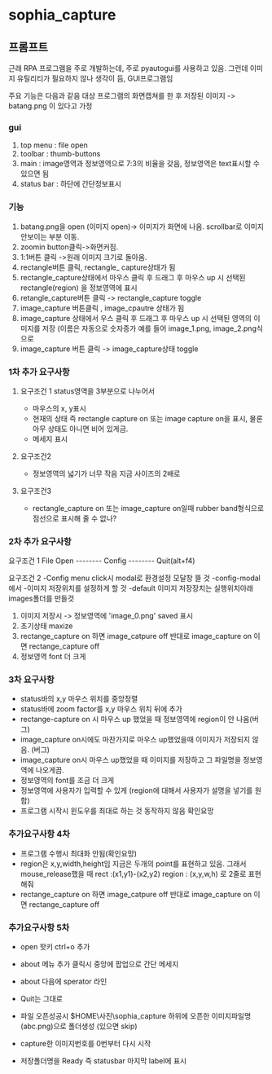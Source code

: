 # sophia_capture

## 프롬프트

근래 RPA 프로그램을 주로 개발하는데,
주로 pyautogui를 사용하고 있음.
그런데 이미지 유틸리티가 필요하지 않나 생각이 듬, GUI프로그램임

주요 기능은 다음과 같음
대상 프로그램의 화면캡쳐를 한 후 저장된 이미지 -> batang.png 이 있다고 가정

### gui

1. top menu : file  open
2. toolbar : thumb-buttons
3. main : image영역과 정보영역으로 7:3의 비율을 갖음, 정보영역은 text표시할 수 있으면 됨
4. status bar : 하단에 간단정보표시

### 기능

1. batang.png을 open (이미지 open)-> 이미지가 화면에 나옴. scrollbar로 이미지 안보이는 부분 이동.
2. zoomin button클릭->화면커짐.
3. 1:1버튼 클릭 ->원래 이미지 크기로 돌아옴.
4. rectangle버튼 클릭, rectangle_ capture상태가 됨
5. rectangle_capture상태에서 마우스 클릭 후 드래그 후 마우스 up 시 선택된 rectangle(region) 을 정보영역에 표시
6. retangle_capture버튼 클릭 -> rectangle_capture  toggle
7. image_capture 버튼클릭 , image_cpautre 상태가 됨
8. image_capture 상태에서  우스 클릭 후 드래그 후 마우스 up 시 선택된 영역의 이미지를 저장 (이름은 자동으로 숫자증가 예를 들어 image_1.png, image_2.png식으로
9. image_capture 버튼 클릭 -> image_capture상태 toggle

### 1차 추가 요구사항

1. 요구조건 1
    status영역을 3부분으로 나누어서
    - 마우스의 x, y표시
    - 현재의 상태 즉 rectangle capture on 또는 image capture on을 표시, 물론 아무 상태도 아니면 비어 있게금.
    - 메세지 표시

2. 요구조건2
    - 정보영역의 넓기가 너무 작음 지금 사이즈의 2배로

3. 요구조건3
    - rectangle_capture on 또는 image_capture on일때 rubber band형식으로 점선으로 표시해 줄 수 없나?

### 2차 추가 요구사항

요구조건 1
File
    Open
    --------
    Config
    --------
    Quit(alt+f4)

요구조건 2
-Config menu click시 modal로 환경설정 모달창 뜰 것
-config-modal에서
-이미지 저장위치를 설정하게 할 것
-default 이미지 저장장치는 실행위치아래 images폴더를 만들것

1. 이미지 저장시 -> 정보영역에 'image_0.png' saved 표시
2. 초기상태 maxize
3. rectange_capture on 하면 image_catpure off  반대로 image_capture on 이면 rectange_capture off
4. 정보영역 font 더 크게

### 3차 요구사항

- status바의 x,y 마우스 위치를 중앙정렬
- status바에 zoom factor를 x,y 마우스 위치 뒤에 추가
- rectange-capture on 시 마우스 up 했었을 때 정보영역에 region이 안 나옴(버그)
- image_capture on시에도 마찬가지로 마우스 up했었을때 이미지가 저장되지 않음. (버그)
- image_capture on시 마우스 up했었을 때 이미지를 저장하고 그 파일명을 정보영역에 나오게끔.
- 정보영역의 font를 조금 더 크게
- 정보영역에 사용자가 입력할 수 있게 (region에 대해서 사용자가 설명을 넣기를 원함)
- 프로그램 시작시 윈도우를 최대로 하는 것 동작하지 않음 확인요망

### 추가요구사항 4차

- 프로그램 수행시 최대화 안됨(확인요망)
- region은 x,y,width,height임 지금은 두개의 point를 표현하고 있음.
  그래서
  mouse_release했을 때 rect :(x1,y1)-(x2,y2)
                     region : (x,y,w,h) 로 2줄로 표현해줘
- rectange_capture on 하면 image_catpure off  반대로 image_capture on 이면 rectange_capture off

### 추가요구사항 5차

- open 핫키 ctrl+o 추가
- about 메뉴 추가 클릭시  중앙에 팝업으로 간단 메세지
- about 다음에 sperator 라인
- Quit는 그대로

- 파일 오픈성공시 $HOME\사진\sophia_capture 하위에 오픈한 이미지파일명 (abc.png)으로 폴더생성 (있으면 skip)
- capture한 이미지번호를 0번부터 다시 시작
- 저장폴더명을 Ready 즉 statusbar 마지막 label에 표시

